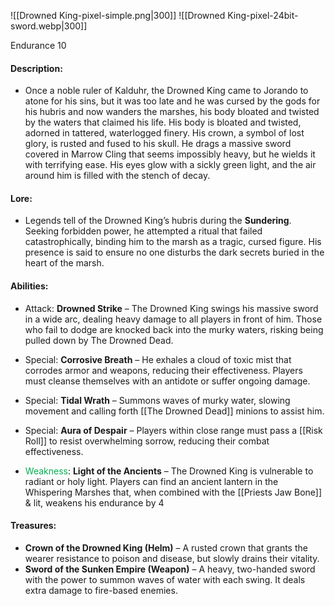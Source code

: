 ![[Drowned King-pixel-simple.png|300]]  ![[Drowned King-pixel-24bit-sword.webp|300]]

Endurance 10
#### Description:
* Once a noble ruler of Kalduhr, the Drowned King came to Jorando to atone for his sins, but it was too late and he was cursed by the gods for his hubris and now wanders the marshes, his body bloated and twisted by the waters that claimed his life. His body is bloated and twisted, adorned in tattered, waterlogged finery. His crown, a symbol of lost glory, is rusted and fused to his skull. He drags a massive sword covered in Marrow Cling that seems impossibly heavy, but he wields it with terrifying ease. His eyes glow with a sickly green light, and the air around him is filled with the stench of decay.

#### Lore:
- Legends tell of the Drowned King’s hubris during the **Sundering**. Seeking forbidden power, he attempted a ritual that failed catastrophically, binding him to the marsh as a tragic, cursed figure. His presence is said to ensure no one disturbs the dark secrets buried in the heart of the marsh.

#### Abilities:
* Attack: **Drowned Strike** – The Drowned King swings his massive sword in a wide arc, dealing heavy damage to all players in front of him. Those who fail to dodge are knocked back into the murky waters, risking being pulled down by The Drowned Dead.

* Special: **Corrosive Breath** – He exhales a cloud of toxic mist that corrodes armor and weapons, reducing their effectiveness. Players must cleanse themselves with an antidote or suffer ongoing damage.

* Special: **Tidal Wrath** – Summons waves of murky water, slowing movement and calling forth [[The Drowned Dead]] minions to assist him.

* Special: **Aura of Despair** – Players within close range must pass a [[Risk Roll]] to resist overwhelming sorrow, reducing their combat effectiveness.

* <span style="color:rgb(0, 176, 80)">Weakness</span>: **Light of the Ancients** – The Drowned King is vulnerable to radiant or holy light. Players can find an ancient lantern in the Whispering Marshes that, when combined with the [[Priests Jaw Bone]] & lit, weakens his endurance by 4
#### Treasures:
- **Crown of the Drowned King (Helm)** – A rusted crown that grants the wearer resistance to poison and disease, but slowly drains their vitality.
- **Sword of the Sunken Empire (Weapon)** – A heavy, two-handed sword with the power to summon waves of water with each swing. It deals extra damage to fire-based enemies.